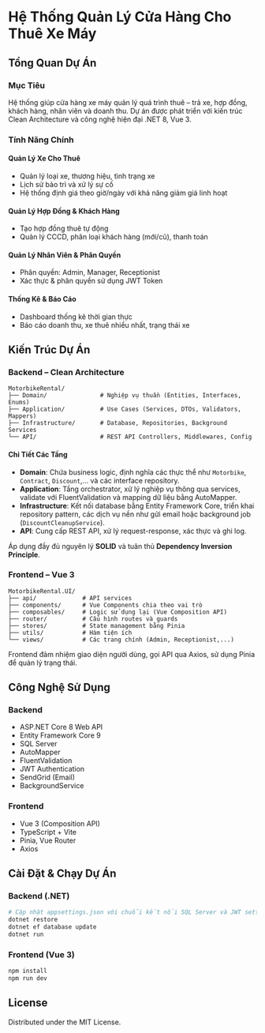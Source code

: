 # Hệ Thống Quản Lý Cửa Hàng Cho Thuê Xe Máy

## Tổng Quan Dự Án

### Mục Tiêu
Hệ thống giúp cửa hàng xe máy quản lý quá trình thuê – trả xe, hợp đồng, khách hàng, nhân viên và doanh thu. Dự án được phát triển với kiến trúc Clean Architecture và công nghệ hiện đại .NET 8, Vue 3.

### Tính Năng Chính

#### Quản Lý Xe Cho Thuê
- Quản lý loại xe, thương hiệu, tình trạng xe
- Lịch sử bảo trì và xử lý sự cố
- Hệ thống định giá theo giờ/ngày với khả năng giảm giá linh hoạt

#### Quản Lý Hợp Đồng & Khách Hàng
- Tạo hợp đồng thuê tự động
- Quản lý CCCD, phân loại khách hàng (mới/cũ), thanh toán

#### Quản Lý Nhân Viên & Phân Quyền
- Phân quyền: Admin, Manager, Receptionist
- Xác thực & phân quyền sử dụng JWT Token

#### Thống Kê & Báo Cáo
- Dashboard thống kê thời gian thực
- Báo cáo doanh thu, xe thuê nhiều nhất, trạng thái xe

## Kiến Trúc Dự Án

### Backend – Clean Architecture

```
MotorbikeRental/
├── Domain/               # Nghiệp vụ thuần (Entities, Interfaces, Enums)
├── Application/          # Use Cases (Services, DTOs, Validators, Mappers)
├── Infrastructure/       # Database, Repositories, Background Services
└── API/                  # REST API Controllers, Middlewares, Config
```

#### Chi Tiết Các Tầng

- **Domain**: Chứa business logic, định nghĩa các thực thể như `Motorbike`, `Contract`, `Discount`,... và các interface repository.
- **Application**: Tầng orchestrator, xử lý nghiệp vụ thông qua services, validate với FluentValidation và mapping dữ liệu bằng AutoMapper.
- **Infrastructure**: Kết nối database bằng Entity Framework Core, triển khai repository pattern, các dịch vụ nền như gửi email hoặc background job (`DiscountCleanupService`). 
- **API**: Cung cấp REST API, xử lý request-response, xác thực và ghi log.

Áp dụng đầy đủ nguyên lý **SOLID** và tuân thủ **Dependency Inversion Principle**.

### Frontend – Vue 3

```
MotorbikeRental.UI/
├── api/             # API services
├── components/      # Vue Components chia theo vai trò
├── composables/     # Logic sử dụng lại (Vue Composition API)
├── router/          # Cấu hình routes và guards
├── stores/          # State management bằng Pinia
├── utils/           # Hàm tiện ích
└── views/           # Các trang chính (Admin, Receptionist,...)
```

Frontend đảm nhiệm giao diện người dùng, gọi API qua Axios, sử dụng Pinia để quản lý trạng thái.

## Công Nghệ Sử Dụng

### Backend
- ASP.NET Core 8 Web API
- Entity Framework Core 9
- SQL Server
- AutoMapper
- FluentValidation
- JWT Authentication
- SendGrid (Email)
- BackgroundService

### Frontend
- Vue 3 (Composition API)
- TypeScript + Vite
- Pinia, Vue Router
- Axios

## Cài Đặt & Chạy Dự Án

### Backend (.NET)
```bash
# Cập nhật appsettings.json với chuỗi kết nối SQL Server và JWT settings
dotnet restore
dotnet ef database update
dotnet run
```

### Frontend (Vue 3)
```bash
npm install
npm run dev
```

## License

Distributed under the MIT License.
